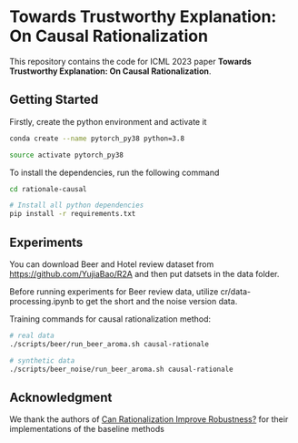 # Towards Trustworthy Explanation: On Causal Rationalization

This repository contains the code for ICML 2023 paper **Towards Trustworthy Explanation: On Causal Rationalization**.

## Getting Started

Firstly, create the python environment and activate it

```sh
conda create --name pytorch_py38 python=3.8

source activate pytorch_py38
```

To install the dependencies, run the following command
```sh
cd rationale-causal

# Install all python dependencies
pip install -r requirements.txt
```

## Experiments

You can download Beer and Hotel review dataset from https://github.com/YujiaBao/R2A and then put datsets in the data folder.

Before running experiments for Beer review data, utilize cr/data-processing.ipynb to get the short and the noise version data.

Training commands for causal rationalization method:

```sh
# real data
./scripts/beer/run_beer_aroma.sh causal-rationale

# synthetic data
./scripts/beer_noise/run_beer_aroma.sh causal-rationale
```

## Acknowledgment
We thank the authors of [Can Rationalization Improve Robustness?](https://github.com/princeton-nlp/rationale-robustness) for their implementations of the baseline methods